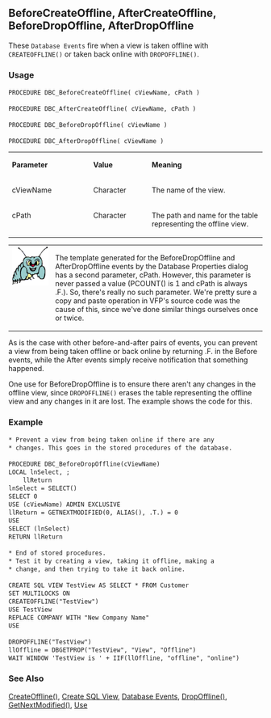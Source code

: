 ## BeforeCreateOffline, AfterCreateOffline, BeforeDropOffline, AfterDropOffline

These `Database Events` fire when a view is taken offline with `CREATEOFFLINE()` or taken back online with `DROPOFFLINE()`.

### Usage

```foxpro
PROCEDURE DBC_BeforeCreateOffline( cViewName, cPath )

PROCEDURE DBC_AfterCreateOffline( cViewName, cPath )

PROCEDURE DBC_BeforeDropOffline( cViewName )

PROCEDURE DBC_AfterDropOffline( cViewName )
```
<table>
<tr>
  <td width="32%" valign="top">
  <p><b>Parameter</b></p>
  </td>
  <td width="23%" valign="top">
  <p><b>Value</b></p>
  </td>
  <td width="45%" valign="top">
  <p><b>Meaning</b></p>
  </td>
 </tr>
<tr>
  <td width="32%" valign="top">
  <p>cViewName</p>
  </td>
  <td width="23%" valign="top">
  <p>Character</p>
  </td>
  <td width="45%" valign="top">
  <p>The name of the view.</p>
  </td>
 </tr>
<tr>
  <td width="32%" valign="top">
  <p>cPath</p>
  </td>
  <td width="23%" valign="top">
  <p>Character</p>
  </td>
  <td width="45%" valign="top">
  <p>The path and name for the table representing the offline view.</p>
  </td>
 </tr>
</table>

<table>
<tr>
  <td width="17%" valign="top">
<img width="95" height="77" src="bug.gif">
  </td>
  <td width="83%">
  <p>The template generated for the BeforeDropOffline and AfterDropOffline events by the Database Properties dialog has a second parameter, cPath. However, this parameter is never passed a value (PCOUNT() is 1 and cPath is always .F.). So, there's really no such parameter. We're pretty sure a copy and paste operation in VFP's source code was the cause of this, since we've done similar things ourselves once or twice.</p>
  </td>
 </tr>
</table>

As is the case with other before-and-after pairs of events, you can prevent a view from being taken offline or back online by returning .F. in the Before events, while the After events simply receive notification that something happened.

One use for BeforeDropOffline is to ensure there aren't any changes in the offline view, since `DROPOFFLINE()` erases the table representing the offline view and any changes in it are lost. The example shows the code for this.

### Example

```foxpro
* Prevent a view from being taken online if there are any
* changes. This goes in the stored procedures of the database.

PROCEDURE DBC_BeforeDropOffline(cViewName)
LOCAL lnSelect, ;
    llReturn
lnSelect = SELECT()
SELECT 0
USE (cViewName) ADMIN EXCLUSIVE
llReturn = GETNEXTMODIFIED(0, ALIAS(), .T.) = 0
USE
SELECT (lnSelect)
RETURN llReturn

* End of stored procedures.
* Test it by creating a view, taking it offline, making a
* change, and then trying to take it back online.

CREATE SQL VIEW TestView AS SELECT * FROM Customer
SET MULTILOCKS ON
CREATEOFFLINE("TestView")
USE TestView
REPLACE COMPANY WITH "New Company Name"
USE

DROPOFFLINE("TestView")
llOffline = DBGETPROP("TestView", "View", "Offline")
WAIT WINDOW 'TestView is ' + IIF(llOffline, "offline", "online")
```
### See Also

[CreateOffline()](s4g678.md), [Create SQL View](s4g353.md), [Database Events](s4g900.md), [DropOffline()](s4g678.md), [GetNextModified()](s4g502.md), [Use](s4g424.md)